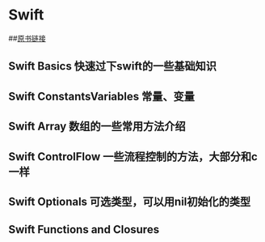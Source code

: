 # Swift
##[原书链接](http://www.aidanf.net/learn-swift/)
## Swift Basics 快速过下swift的一些基础知识
## Swift ConstantsVariables 常量、变量
## Swift Array 数组的一些常用方法介绍
## Swift ControlFlow 一些流程控制的方法，大部分和c一样
## Swift Optionals 可选类型，可以用nil初始化的类型
## Swift Functions and Closures
